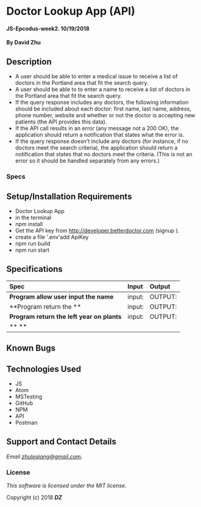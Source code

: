# Doctor Lookup App  (API)

#### JS-Epcodus-week2. 10/19/2018

#### By **David Zhu**

## Description

* A user should be able to enter a medical issue to receive a list of doctors in the Portland area that fit the search query.
* A user should be able to to enter a name to receive a list of doctors in the Portland area that fit the search query.
* If the query response includes any doctors, the following information should be included about each doctor: first name, last name, address, phone number, website and whether or not the doctor is accepting new patients (the API provides this data).
* If the API call results in an error (any message not a 200 OK), the application should return a notification that states what the error is.
* If the query response doesn't include any doctors (for instance, if no doctors meet the search criteria), the application should return a notification that states that no doctors meet the criteria. (This is not an error so it should be handled separately from any errors.)


### Specs


## Setup/Installation Requirements
* Doctor Lookup App
* in the terminal
* npm install 
* Get the API key from http://developer.betterdoctor.com (signup ).
* create a file '.env'add ApiKey
* npm run build
* npm run start

## Specifications 

| Spec | Input | Output |
| :------------- | :------------- | :------------- |
| **Program allow user input the name** | input:  | OUTPUT: |
| **Program return the ** | input:  | OUTPUT:   |
| **Program return the left year on plants** | input:   |OUTPUT:  |
| ** ** |   |   |


## Known Bugs


## Technologies Used
* JS
* Atom
* MSTesting
* GitHub
* NPM
* API
* Postman

## Support and Contact Details

_Email zhuleqiang@gmail.com._

### License

*This software is licensed under the MIT license.*

Copyright (c) 2018 **_DZ_**
